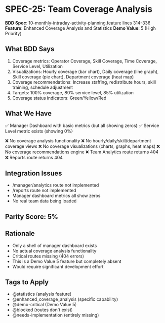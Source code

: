 # SPEC-25: Team Coverage Analysis

**BDD Spec**: 10-monthly-intraday-activity-planning.feature lines 314-336
**Feature**: Enhanced Coverage Analysis and Statistics
**Demo Value**: 5 (High Priority)

## What BDD Says
1. Coverage metrics: Operator Coverage, Skill Coverage, Time Coverage, Service Level, Utilization
2. Visualizations: Hourly coverage (bar chart), Daily coverage (line graph), Skill coverage (pie chart), Department coverage (heat map)
3. Coverage recommendations: Increase staffing, redistribute hours, skill training, schedule adjustment
4. Targets: 100% coverage, 80% service level, 85% utilization
5. Coverage status indicators: Green/Yellow/Red

## What We Have
✅ Manager Dashboard with basic metrics (but all showing zeros)
✅ Service Level metric exists (showing 0%)

❌ No coverage analysis functionality
❌ No hourly/daily/skill/department coverage views
❌ No coverage visualizations (charts, graphs, heat maps)
❌ No coverage recommendations engine
❌ Team Analytics route returns 404
❌ Reports route returns 404

## Integration Issues
- /manager/analytics route not implemented
- /reports route not implemented
- Manager dashboard metrics all show zeros
- No real team data being loaded

## Parity Score: 5%

## Rationale
- Only a shell of manager dashboard exists
- No actual coverage analysis functionality
- Critical routes missing (404 errors)
- This is a Demo Value 5 feature but completely absent
- Would require significant development effort

## Tags to Apply
- @statistics (analysis feature)
- @enhanced_coverage_analysis (specific capability)
- @demo-critical (Demo Value 5)
- @blocked (routes don't exist)
- @needs-implementation (entirely missing)